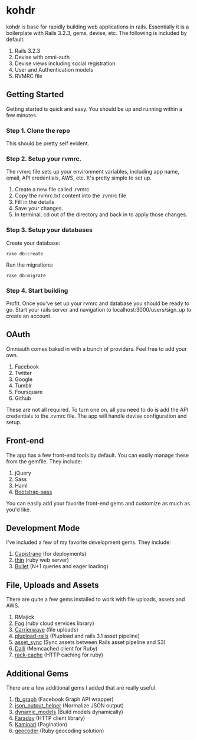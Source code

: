 # kohdr

kohdr is base for rapidly building web applications in rails. Essentially it is
a boilerplate with Rails 3.2.3, gems, devise, etc. The following is included by 
default:

1. Rails 3.2.3
2. Devise with omni-auth
3. Devise views including social registration
4. User and Authentication models
5. RVMRC file


## Getting Started

Getting started is quick and easy. You should be up and running within a few minutes. 

### Step 1. Clone the repo

This should be pretty self evident.

### Step 2. Setup your rvmrc.

The rvmrc file sets up your environment variables, including app name, email, API credentials, AWS, etc. It's pretty simple to set up.

1. Create a new file called .rvmrc
2. Copy the rvmrc.txt content into the .rvmrc file
3. Fill in the details
4. Save your changes.
5. In terminal, cd out of the directory and back in to apply those changes.

### Step 3. Setup your databases

Create your database:

  `rake db:create`

Run the migrations:

  `rake db:migrate`


### Step 4. Start building

Profit. Once you've set up your rvmrc and database you should be ready to go. Start your rails server and navigation to localhost:3000/users/sign_up to create an account.


## OAuth

Omniauth comes baked in with a bunch of providers. Feel free to add your own. 

1. Facebook
2. Twitter
3. Google
4. Tumblr
5. Foursquare
6. Github

These are not all required. To turn one on, all you need to do is add the API credentials to the .rvmrc file. The app will handle devise configuration and setup.


## Front-end

The app has a few front-end tools by default. You can easily manage these from the gemfile. They include:

1. jQuery
2. Sass
3. Haml
4. [Bootstrap-sass](https://github.com/thomas-mcdonald/bootstrap-sass)

You can easily add your favorite front-end gems and customize as much as you'd like.


## Development Mode

I've included a few of my favorite development gems. They include:

1. [Capistrano](https://github.com/capistrano/capistrano) (for deployments)
2. [thin](https://github.com/macournoyer/thin/) (ruby web server)
3. [Bullet](https://github.com/flyerhzm/bullet) (N+1 queries and eager loading)


## File, Uploads and Assets

There are quite a few gems installed to work with file uploads, assets and AWS.

1. RMajick
2. [Fog](https://github.com/fog/fog) (ruby cloud services library)
3. [Carrierwave](https://github.com/jnicklas/carrierwave) (file uploads)
4. [plupload-rails](https://github.com/sutherland/plupload-rails) (Plupload and rails 3.1 asset pipeline)
5. [asset_sync](https://github.com/rumblelabs/asset_sync) (Sync assets between Rails asset pipeline and S3)
6. [Dalli](https://github.com/mperham/dalli) (Memcached client for Ruby)
7. [rack-cache](https://github.com/rtomayko/rack-cache) (HTTP caching for ruby)


## Additional Gems

There are a few additional gems I added that are really useful.

1. [fb_graph](https://github.com/nov/fb_graph) (Facebook Graph API wrapper)
2. [json_output_helper](https://github.com/craigulliott/json_output_helper) (Normalize JSON output)
3. [dynamic_models](https://github.com/craigulliott/dynamic_models) (Build models dynamically)
4. [Faraday](https://github.com/technoweenie/faraday) (HTTP client library)
5. [Kaminari](https://github.com/amatsuda/kaminari) (Pagination)
6. [geocoder](https://github.com/alexreisner/geocoder) (Ruby geocoding solution)
